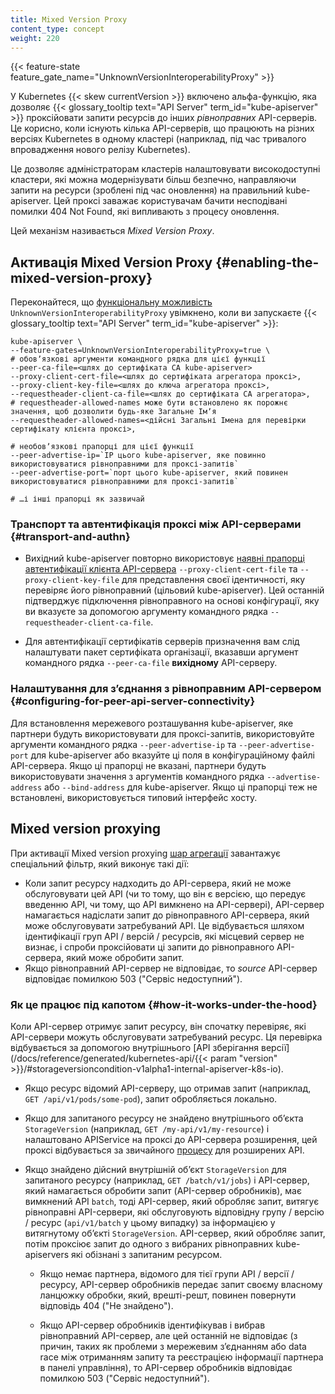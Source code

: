 ```yaml
---
title: Mixed Version Proxy
content_type: concept
weight: 220
---
```


<!-- огляд -->

{{< feature-state feature_gate_name="UnknownVersionInteroperabilityProxy" >}}

У Kubernetes {{< skew currentVersion >}} включено альфа-функцію, яка дозволяє {{< glossary_tooltip text="API Server" term_id="kube-apiserver" >}} проксійовати запити ресурсів до інших _рівноправних_ API-серверів. Це корисно, коли існують кілька API-серверів, що працюють на різних версіях Kubernetes в одному кластері (наприклад, під час тривалого впровадження нового релізу Kubernetes).

Це дозволяє адміністраторам кластерів налаштовувати високодоступні кластери, які можна модернізувати більш безпечно, направляючи запити на ресурси (зроблені під час оновлення) на правильний kube-apiserver. Цей проксі заважає користувачам бачити несподівані помилки 404 Not Found, які випливають з процесу оновлення.

Цей механізм називається _Mixed Version Proxy_.

## Активація Mixed Version Proxy {#enabling-the-mixed-version-proxy}

Переконайтеся, що [функціональну можливість](/docs/reference/command-line-tools-reference/feature-gates/) `UnknownVersionInteroperabilityProxy` увімкнено, коли ви запускаєте {{< glossary_tooltip text="API Server" term_id="kube-apiserver" >}}:

```shell
kube-apiserver \
--feature-gates=UnknownVersionInteroperabilityProxy=true \
# обовʼязкові аргументи командного рядка для цієї функції
--peer-ca-file=<шлях до сертифіката CA kube-apiserver>
--proxy-client-cert-file=<шлях до сертифіката агрегатора проксі>,
--proxy-client-key-file=<шлях до ключа агрегатора проксі>,
--requestheader-client-ca-file=<шлях до сертифіката CA агрегатора>,
# requestheader-allowed-names може бути встановлено як порожнє значення, щоб дозволити будь-яке Загальне Імʼя
--requestheader-allowed-names=<дійсні Загальні Імена для перевірки сертифікату клієнта проксі>,

# необовʼязкові прапорці для цієї функції
--peer-advertise-ip=`IP цього kube-apiserver, яке повинно використовуватися рівноправними для проксі-запитів`
--peer-advertise-port=`порт цього kube-apiserver, який повинен використовуватися рівноправними для проксі-запитів`

# …і інші прапорці як зазвичай
```

### Транспорт та автентифікація проксі між API-серверами {#transport-and-authn}

* Вихідний kube-apiserver повторно використовує
  [наявні прапорці автентифікації клієнта API-сервера](/docs/tasks/extend-kubernetes/configure-aggregation-layer/#kubernetes-apiserver-client-authentication) `--proxy-client-cert-file` та `--proxy-client-key-file` для представлення своєї ідентичності, яку перевіряє його рівноправний (цільовий kube-apiserver). Цей останній підтверджує підключення рівноправного на основі конфігурації, яку ви вказуєте за допомогою аргументу командного рядка `--requestheader-client-ca-file`.

* Для автентифікації сертифікатів серверів призначення вам слід налаштувати пакет сертифіката організації, вказавши аргумент командного рядка `--peer-ca-file` **вихідному** API-серверу.

### Налаштування для зʼєднання з рівноправним API-сервером {#configuring-for-peer-api-server-connectivity}

Для встановлення мережевого розташування kube-apiserver, яке партнери будуть використовувати для проксі-запитів, використовуйте аргументи командного рядка `--peer-advertise-ip` та `--peer-advertise-port` для kube-apiserver або вказуйте ці поля в конфігураційному файлі API-сервера. Якщо ці прапорці не вказані, партнери будуть використовувати значення з аргументів командного рядка `--advertise-address` або `--bind-address` для kube-apiserver. Якщо ці прапорці теж не встановлені, використовується типовий інтерфейс хосту.

## Mixed version proxying

При активації Mixed version proxying [шар агрегації](/docs/concepts/extend-kubernetes/api-extension/apiserver-aggregation/) завантажує спеціальний фільтр, який виконує такі дії:

* Коли запит ресурсу надходить до API-сервера, який не може обслуговувати цей API (чи то тому, що він є версією, що передує введенню API, чи тому, що API вимкнено на API-сервері), API-сервер намагається надіслати запит до рівноправного API-сервера, який може обслуговувати затребуваний API. Це відбувається шляхом ідентифікації груп API / версій / ресурсів, які місцевий сервер не визнає, і спроби проксійовати ці запити до рівноправного API-сервера, який може обробити запит.
* Якщо рівноправний API-сервер не відповідає, то _source_ API-сервер відповідає помилкою 503 ("Сервіс недоступний").

### Як це працює під капотом {#how-it-works-under-the-hood}

Коли API-сервер отримує запит ресурсу, він спочатку перевіряє, які API-сервери можуть обслуговувати затребуваний ресурс. Ця перевірка відбувається за допомогою внутрішнього [API зберігання версії](/docs/reference/generated/kubernetes-api/{{< param "version" >}}/#storageversioncondition-v1alpha1-internal-apiserver-k8s-io).

* Якщо ресурс відомий API-серверу, що отримав запит (наприклад, `GET /api/v1/pods/some-pod`), запит обробляється локально.

* Якщо для запитаного ресурсу не знайдено внутрішнього обʼєкта `StorageVersion` (наприклад, `GET /my-api/v1/my-resource`) і налаштовано APIService на проксі до  API-сервера розширення, цей проксі відбувається за звичайного [процесу](/docs/tasks/extend-kubernetes/configure-aggregation-layer/) для розширених API.

* Якщо знайдено дійсний внутрішній обʼєкт `StorageVersion` для запитаного ресурсу (наприклад, `GET /batch/v1/jobs`) і API-сервер, який намагається обробити запит (API-сервер обробників), має вимкнений API `batch`, тоді API-сервер, який обробляє запит, витягує рівноправні API-сервери, які обслуговують відповідну групу / версію / ресурс (`api/v1/batch` у цьому випадку) за інформацією у витягнутому обʼєкті `StorageVersion`.  API-сервер, який обробляє запит, потім проксіює запит до одного з вибраних рівноправних kube-apiservers які обізнані з запитаним ресурсом.

  * Якщо немає партнера, відомого для тієї групи API / версії / ресурсу, API-сервер обробників передає запит своєму власному ланцюжку обробки, який, врешті-решт, повинен повернути відповідь 404 ("Не знайдено").

  * Якщо API-сервер обробників ідентифікував і вибрав рівноправний API-сервер, але цей останній не відповідає (з причин, таких як проблеми з мережевим зʼєднанням або data race між отриманням запиту та реєстрацією інформації партнера в панелі управління), то API-сервер обробників відповідає помилкою 503 ("Сервіс недоступний").
